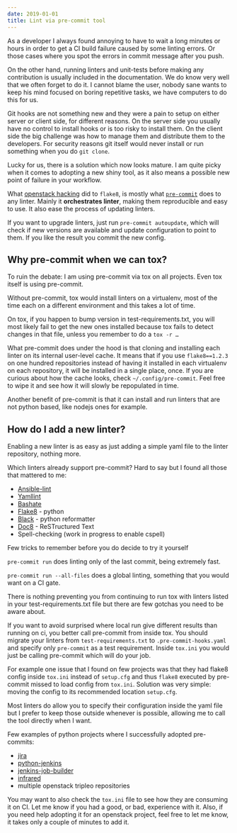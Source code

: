 ```yaml
---
date: 2019-01-01
title: Lint via pre-commit tool
---
```


As a developer I always found annoying to have to wait a long minutes or hours in order to get a CI build failure caused by some linting errors. Or those cases where you spot the errors in commit message after you push.

On the other hand, running linters and unit-tests before making any contribution is usually included in the documentation. We do know very well that we often forget to do it. I cannot blame the user, nobody sane wants to keep his mind focused on boring repetitive tasks, we have computers to do this for us.

Git hooks are not something new and they were a pain to setup on either server or client side, for different reasons. On the server side you usually have no control to install hooks or is too risky to install them. On the client side the big challenge was how to manage them and distribute them to the developers. For security reasons git itself would never install or run something when you do `git clone`.

Lucky for us, there is a solution which now looks mature. I am quite picky when it comes to adopting a new shiny tool, as it also means a possible new point of failure in your workflow.

What [openstack hacking](https://github.com/openstack/hacking) did to `flake8`, is mostly what [`pre-commit`](https://pre-commit.com) does to any linter. Mainly it **orchestrates linter**, making them reproducible and easy to use. It also ease the process of updating linters.

If you want to upgrade linters, just run `pre-commit autoupdate`, which will check if new versions are available and update configuration to point to them. If you like the result you commit the new config.

## Why pre-commit when we can tox?

To ruin the debate: I am using pre-commit via tox on all projects. Even tox itself is using pre-commit.

Without pre-commit, tox would install linters on a virtualenv, most of the time each on a different environment and this takes a lot of time.

On tox, if you happen to bump version in test-requirements.txt, you will most likely fail to get the new ones installed because tox fails to detect changes in that file, unless you remember to do a `tox -r …`

What pre-commit does under the hood is that cloning and installing each linter on its internal user-level cache. It means that if you use `flake8==1.2.3` on one hundred repositories instead of having it installed in each virtualenv on each repository, it will be installed in a single place, once. If you are curious about how the cache looks, check `~/.config/pre-commit`. Feel free to wipe it and see how it will slowly be repopulated in time.

Another benefit of pre-commit is that it can install and run linters that are not python based, like nodejs ones for example.

## How do I add a new linter?

Enabling a new linter is as easy as just adding a simple yaml file to the linter repository, nothing more.

Which linters already support pre-commit? Hard to say but I found all those that mattered to me:

* [Ansible-lint ](https://github.com/ansible/ansible-lint)
* [Yamllint](https://github.com/adrienverge/yamllint)
* [Bashate](https://github.com/openstack/bashate)
* [Flake8](https://github.com/PyCQA/flake8) - python
* [Black](https://github.com/psf/black) - python reformatter
* [Doc8](https://github.com/PyCQA/doc8) - ReSTructured Text
* Spell-checking \(work in progress to enable cspell\)

Few tricks to remember before you do decide to try it yourself

 `pre-commit run` does linting only of the last commit, being extremely fast.

`pre-commit run --all-files` does a global linting, something that you would want on a CI gate.

There is nothing preventing you from continuing to run tox with linters listed in your test-requirements.txt file but there are few gotchas you need to be aware about.

If you want to avoid surprised where local run give different results than running on ci, you better call pre-commit from inside tox. You should migrate your linters from `test-requirements.txt` to `.pre-commit-hooks.yaml` and specify only `pre-commit` as a test requirement. Inside `tox.ini` you would just be calling pre-commit which will do your job.

For example one issue that I found on few projects was that they had flake8 config inside `tox.ini` instead of `setup.cfg` and thus `flake8` executed by pre-commit missed to load config from `tox.ini`. Solution was very simple: moving the config to its recommended location `setup.cfg`.

Most linters do allow you to specify their configuration inside the yaml file but I prefer to keep those outside whenever is possible, allowing me to call the tool directly when I want.

Few examples of python projects where I successfully adopted pre-commits:

* [jira](https://github.com/pycontribs/jira/blob/master/.pre-commit-config.yaml)
* [python-jenkins](https://opendev.org/jjb/python-jenkins/src/branch/master/.pre-commit-config.yaml)
* [jenkins-job-builder](https://opendev.org/jjb/jenkins-job-builder/src/branch/master/.pre-commit-config.yaml)
* [infrared](https://github.com/redhat-openstack/infrared/blob/master/.pre-commit-config.yaml)
* multiple openstack tripleo repositories

You may want to also check the `tox.ini` file to see how they are consuming it on CI. Let me know if you had a good, or bad, experience with it. Also, if you need help adopting it for an openstack project, feel free to let me know, it takes only a couple of minutes to add it.
